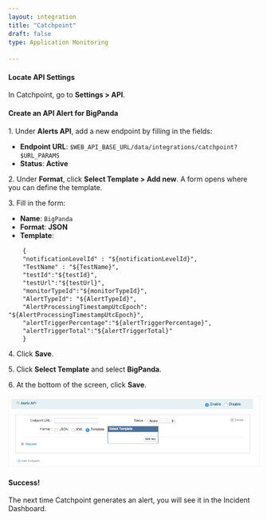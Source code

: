 ```yaml
---
layout: integration 
title: "Catchpoint"
draft: false
type: Application Monitoring

---
```


#### Locate API Settings
In Catchpoint, go to **Settings > API**.

<!-- section-separator -->

#### Create an API Alert for BigPanda

1\. Under **Alerts API**, add a new endpoint by filling in the fields:

* **Endpoint URL**: `$WEB_API_BASE_URL/data/integrations/catchpoint?$URL_PARAMS`
* **Status**: **Active**

2\. Under **Format**, click **Select Template > Add new**. A form opens where you can define the template.

3\. Fill in the form:

* **Name**: `BigPanda`
* **Format**: **JSON**
* **Template**:
```
    {
    "notificationLevelId" : "${notificationLevelId}",
    "TestName" : "${TestName}",
    "testId":"${testId}",
    "testUrl":"${testUrl}",
    "monitorTypeId":"${monitorTypeId}",
    "AlertTypeId": "${AlertTypeId}",
    "AlertProcessingTimestampUtcEpoch": "${AlertProcessingTimestampUtcEpoch}",
    "alertTriggerPercentage":"${alertTriggerPercentage}",
    "alertTriggerTotal":"${alertTriggerTotal}"
    }
```

4\. Click **Save**.

5\. Click **Select Template** and select **BigPanda**.

6\. At the bottom of the screen, click **Save**.

![media/CatchpointScreenshot.jpg](/media/CatchpointScreenshot.jpg)

<!-- section-separator -->

#### Success!

The next time Catchpoint generates an alert, you will see it in the Incident Dashboard.


